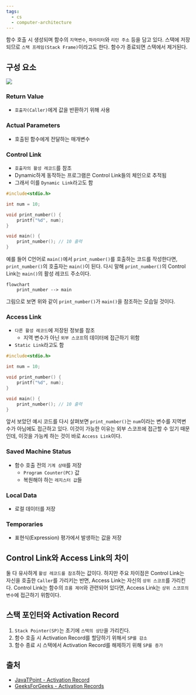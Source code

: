 ```yaml
---
tags:
  - cs
  - computer-architecture
---
```


함수 호출 시 생성되며 함수의 `지역변수`, `파라미터`와 `리턴 주소` 등을 담고 있다. 스택에 저장되므로 `스택 프레임(Stack Frame)`이라고도 한다. 함수가 종료되면 스택에서 제거된다.

## 구성 요소

![](https://static.javatpoint.com/compiler/images/activation-record.png)

### Return Value

- `호출자(Caller)`에게 값을 반환하기 위해 사용

### Actual Parameters

- 호출된 함수에게 전달하는 매개변수

### Control Link

- `호출자의 활성 레코드`를 참조
- Dynamic하게 동작하는 프로그램은 Control Link들의 체인으로 추적됨
- 그래서 이를 `Dynamic Link`라고도 함

```C
#include<stdio.h>

int num = 10;

void print_number() {
	printf("%d", num);
}

void main() {
	print_number(); // 10 출력
}
```

예를 들어 C언어로 `main()`에서 `print_number()`를 호출하는 코드를 작성한다면, `print_number()`의 호출자는 `main()`이 된다. 다시 말해  `print_number()`의 Control Link는 `main()`의 활성 레코드 주소이다.

```mermaid LR
flowchart
	print_number --> main
```

그림으로 보면 위와 같이 `print_number()`가 `main()`을 참조하는 모습일 것이다.

### Access Link

- `다른 활성 레코드`에 저장된 정보를 참조
	- 지역 변수가 아닌 `외부 스코프`의 데이터에 접근하기 위함
- `Static Link`라고도 함

```C
#include<stdio.h>

int num = 10;

void print_number() {
	printf("%d", num);
}

void main() {
	print_number(); // 10 출력
}
```

앞서 보았던 예시 코드를 다시 살펴보면 `print_number()`는 `num`이라는 변수를 지역변수가 아님에도 접근하고 있다. 이것이 가능한 이유는 외부 스코프에 접근할 수 있기 때문인데, 이것을 가능케 하는 것이 바로 `Access Link`이다.

### Saved Machine Status

- 함수 호출 전의 `기계 상태`를 저장
	- `Program Counter(PC)` 값
	- 복원해야 하는 `레지스터 값`들

### Local Data

- 로컬 데이터를 저장

### Temporaries

- 표현식(Expression) 평가에서 발생하는 값을 저장

Control Link와 Access Link의 차이
---

둘 다 유사하게 `활성 레코드를 참조`하는 값이다. 하지만 주요 차이점은 Control Link는 자신을 호출한 `Caller`를 가리키는 반면, Access Link는 자신의 `상위 스코프`를 가리킨다. Control Link는 함수의 `흐름 제어`와 관련되어 있다면, Access Link는 `상위 스코프의 변수`에 접근하기 위함이다.

## 스택 포인터와 Activation Record

1. `Stack Pointer(SP)`는 초기에 `스택의 상단`을 가리킨다.
2. 함수 호출 시 Activation Record를 할당하기 위해서 `SP를 감소`
3. 함수 종료 시 스택에서 Activation Record를 해제하기 위해 `SP를 증가`

## 출처
- [JavaTPoint - Activation Record](https://www.javatpoint.com/activation-record)
- [GeeksForGeeks - Activation Records](https://www.geeksforgeeks.org/access-links-and-control-links/amp/)